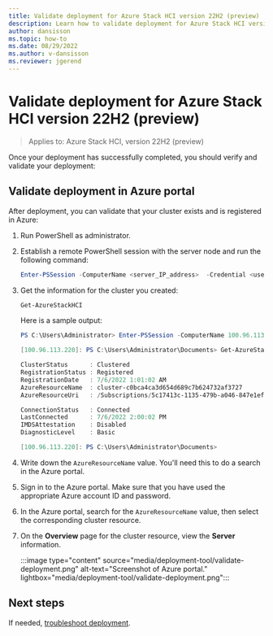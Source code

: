 ```yaml
---
title: Validate deployment for Azure Stack HCI version 22H2 (preview)
description: Learn how to validate deployment for Azure Stack HCI version 22H2 (preview)
author: dansisson
ms.topic: how-to
ms.date: 08/29/2022
ms.author: v-dansisson
ms.reviewer: jgerend
---
```


# Validate deployment for Azure Stack HCI version 22H2 (preview)

> Applies to: Azure Stack HCI, version 22H2 (preview)

Once your deployment has successfully completed, you should verify and validate your deployment:

## Validate deployment in Azure portal

After deployment, you can validate that your cluster exists and is registered in Azure:

1. Run PowerShell as administrator.

1. Establish a remote PowerShell session with the server node and run the following command:

    ```powershell
    Enter-PSSession -ComputerName <server_IP_address>  -Credential <username\password for the server> 
    ```

1. Get the information for the cluster you created:

    ```powershell
    Get-AzureStackHCI 
    ```
    Here is a sample output:

    ```powershell
    PS C:\Users\Administrator> Enter-PSSession -ComputerName 100.96.113.220 -Credential localhost\administrator 

    [100.96.113.220]: PS C:\Users\Administrator\Documents> Get-AzureStackHCI 

    ClusterStatus      : Clustered 
    RegistrationStatus : Registered 
    RegistrationDate   : 7/6/2022 1:01:02 AM 
    AzureResourceName  : cluster-c0bca4ca3d654d689c7b624732af3727 
    AzureResourceUri   : /Subscriptions/5c17413c-1135-479b-a046-847e1ef9fbeb/resourceGroups/ASZRegistrationRG/providers/Microsoft.AzureStackHCI/clusters/cluster-c0bca4ca3d654d689c7b624732af3727

    ConnectionStatus   : Connected
    LastConnected      : 7/6/2022 2:00:02 PM
    IMDSAttestation    : Disabled
    DiagnosticLevel    : Basic

    [100.96.113.220]: PS C:\Users\Administrator\Documents>
    ```

1. Write down the `AzureResourceName` value. You'll need this to do a search in the Azure portal.

1. Sign in to the Azure portal. Make sure that you have used the appropriate Azure account ID and password.

1. In the Azure portal, search for the `AzureResourceName` value, then select the corresponding cluster resource.

1. On the **Overview** page for the cluster resource, view the **Server** information.  

    :::image type="content" source="media/deployment-tool/validate-deployment.png" alt-text="Screenshot of Azure portal." lightbox="media/deployment-tool/validate-deployment.png":::

## Next steps

If needed, [troubleshoot deployment](deployment-tool-troubleshoot.md).
